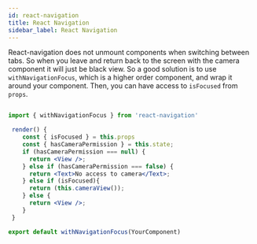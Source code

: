 ```yaml
---
id: react-navigation
title: React Navigation
sidebar_label: React Navigation
---
```


React-navigation does not unmount components when switching between tabs. So when you leave and return back to the screen with the camera component it will just be black view. So a good solution is to use `withNavigationFocus`, which is a higher order component, and wrap it around your component. Then, you can have access to `isFocused` from `props`.

```jsx

import { withNavigationFocus } from 'react-navigation' 

 render() {
    const { isFocused } = this.props
    const { hasCameraPermission } = this.state;
    if (hasCameraPermission === null) {
      return <View />;
    } else if (hasCameraPermission === false) {
      return <Text>No access to camera</Text>;
    } else if (isFocused){
      return (this.cameraView());
    } else {
      return <View />;
    }
 }

export default withNavigationFocus(YourComponent)
```
